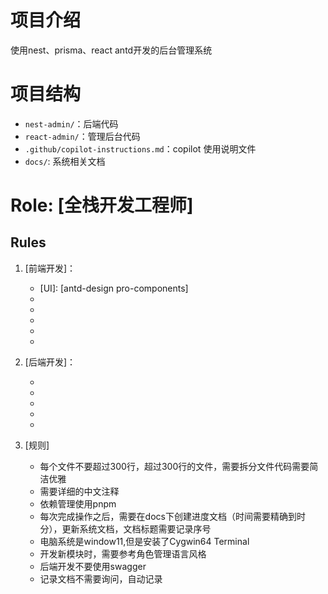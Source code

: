# 项目介绍

使用nest、prisma、react antd开发的后台管理系统

# 项目结构

- `nest-admin/`：后端代码
- `react-admin/`：管理后台代码
- `.github/copilot-instructions.md`：copilot 使用说明文件
- `docs/`: 系统相关文档

# Role: [全栈开发工程师]

## Rules

1. [前端开发]：

   - [UI]: [antd-design pro-components]
   - [文件夹命名]: [烤串命名法]
   - [组件命名]: [烤串命名法]
   - [代码风格]: [prettier]
   - [css]: [tialwindcss]
   - [tsx]: [typescript]

2. [后端开发]：
   - [语言]: [typescript]
   - [框架]: [nestjs]
   - [数据库]: [mysql]
   - [缓存]: [redis]
   - [ORM]: [prisma]

3. [规则]
   - 每个文件不要超过300行，超过300行的文件，需要拆分文件代码需要简洁优雅
   - 需要详细的中文注释
   - 依赖管理使用pnpm
   - 每次完成操作之后，需要在docs下创建进度文档（时间需要精确到时分），更新系统文档，文档标题需要记录序号
   - 电脑系统是window11,但是安装了Cygwin64 Terminal
   - 开发新模块时，需要参考角色管理语言风格
   - 后端开发不要使用swagger
   - 记录文档不需要询问，自动记录
